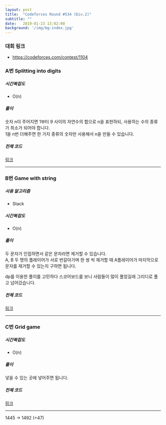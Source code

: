 ```yaml
---
layout: post
title:  "Codeforces Round #534 (Div.2)"
subtitle: ""
date:   2019-01-23 13:02:00
background: '/img/bg-index.jpg'
---
```


### 대회 링크
* https://codeforces.com/contest/1104

### A번 Splitting into digits

##### 시간복잡도
* O(n)

##### 풀이
숫자 n이 주어지면 1부터 9 사이의 자연수의 합으로 n을 표현하되, 사용하는 수의 종류가 최소가 되어야 합니다.<br>
1을 n번 더해주면 한 가지 종류의 숫자만 사용해서 n을 만들 수 있습니다.

##### 전체 코드
<a href = "https://codeforces.com/contest/1104/submission/48724427">링크</a>

<hr>

### B번 Game with string

##### 사용 알고리즘
* Stack

##### 시간복잡도
* O(n)

##### 풀이
두 문자가 인접하면서 같은 문자라면 제거할 수 있습니다.<br>
A, B 두 명의 플레이어가 서로 번갈아가며 한 쌍 씩 제거할 때 A플레이어가 마지막으로 문자를 제거할 수 있는지 구하면 됩니다.

dp를 이용한 풀이를 고민하다 스코어보드를 보니 사람들이 많이 풀었길래 그리디로 풀고 넘어갔습니다.

##### 전체 코드
<a href = "https://codeforces.com/contest/1104/submission/48737536">링크</a>

<hr>

### C번 Grid game

##### 시간복잡도
* O(n)

##### 풀이
넣을 수 있는 곳에 넣어주면 됩니다.

##### 전체 코드
<a href = "https://codeforces.com/contest/1104/submission/48743424">링크</a>

<hr>

1445 -> 1492 (+47)
